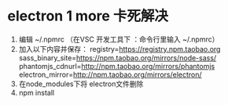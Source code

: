 <!--
 * @Author: tim
 * @Date: 2020-08-25 14:38:31
 * @LastEditors: tim
 * @LastEditTime: 2020-08-25 14:41:33
 * @Description: 
-->
# electron 1 more 卡死解决
1. 编辑 ~/.npmrc （在VSC 开发工具下 ：命令行里输入 ~/.npmrc）
2. 加入以下内容并保存：
  registry=https://registry.npm.taobao.org
  sass_binary_site=https://npm.taobao.org/mirrors/node-sass/
  phantomjs_cdnurl=http://npm.taobao.org/mirrors/phantomjs
  electron_mirror=http://npm.taobao.org/mirrors/electron/
3. 在node_modules下将 electron文件删除
4. npm install

